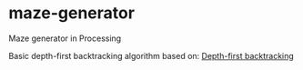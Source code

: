# maze-generator

Maze generator in Processing

Basic depth-first backtracking algorithm based on: [Depth-first backtracking](https://en.wikipedia.org/wiki/Maze_generation_algorithm#Recursive_backtracker)